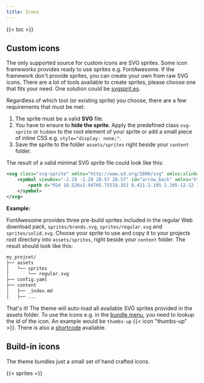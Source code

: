 ```yaml
---
title: Icons
---
```


<!-- spellchecker-disable -->

{{< toc >}}

<!-- spellchecker-enable -->

## Custom icons

The only supported source for custom icons are SVG sprites. Some icon frameworks provides ready to use sprites e.g. FontAwesome. If the framework don't provide sprites, you can create your own from raw SVG icons. There are a lot of tools available to create sprites, please choose one that fits your need. One solution could be [svgsprit.es](https://svgsprit.es/).

Regardless of which tool (or existing sprite) you choose, there are a few requirements that must be met:

1. The sprite must be a valid **SVG** file.
2. You have to ensure to **hide the sprite**. Apply the predefined class `svg-sprite` or `hidden` to the root element of your sprite or add a small piece of inline CSS e.g. `style="display: none;"`.
3. Save the sprite to the folder `assets/sprites` right beside your `content` folder.

The result of a valid minimal SVG sprite file could look like this:

```XML
<svg class="svg-sprite" xmlns="http://www.w3.org/2000/svg" xmlns:xlink="http://www.w3.org/1999/xlink">
    <symbol viewBox="-2.29 -2.29 28.57 28.57" id="arrow_back" xmlns="http://www.w3.org/2000/svg">
        <path d="M24 10.526v2.947H5.755l8.351 8.421-2.105 2.105-12-12 12-12 2.105 2.105-8.351 8.421H24z"/>
    </symbol>
</svg>
```

**Example:**

FontAwesome provides three pre-build sprites included in the regular Web download pack, `sprites/brands.svg`, `sprites/regular.svg` and `sprites/solid.svg`. Choose your sprite to use and copy it to your projects root directory into `assets/sprites`, right beside your `content` folder. The result should look like this:

```Bash
my_projcet/
├── assets
│   └── sprites
│       └── regular.svg
├── config.yaml
├── content
│   ├── _index.md
│   ├── ...
```

That's it! The theme will auto-load all available SVG sprites provided in the assets folder. To use the icons e.g. in the [bundle menu](/usage/menus/#bundle-menu), you need to lookup the id of the icon. An example would be `thumbs-up` {{< icon "thumbs-up" >}}. There is also a [shortcode](/shortcodes/icon) available.

## Build-in icons

The theme bundles just a small set of hand crafted icons.

{{< sprites >}}
